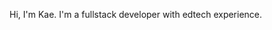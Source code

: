 Hi, I'm Kae. I'm a fullstack developer with edtech experience.
<!---
kaesluder/kaesluder is a ✨ special ✨ repository because its `README.md` (this file) appears on your GitHub profile.
You can click the Preview link to take a look at your changes.
--->
